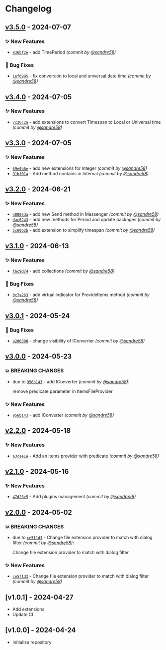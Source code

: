 # Changelog

## [v3.5.0] - 2024-07-07
### :sparkles: New Features
- [`836bf2e`](https://github.com/sandre58/MyNetUtilities/commit/836bf2e781bb0fc8d2ea5b39a80414e7f4071dcd) - add TimePeriod *(commit by [@sandre58](https://github.com/sandre58))*

### :bug: Bug Fixes
- [`1ef6995`](https://github.com/sandre58/MyNetUtilities/commit/1ef69951ffb92e22b64a830e2fbc3094db5f24a1) - fix conversion to local and universal date time *(commit by [@sandre58](https://github.com/sandre58))*


## [v3.4.0] - 2024-07-05
### :sparkles: New Features
- [`7c26c2a`](https://github.com/sandre58/MyNetUtilities/commit/7c26c2a88954561b89e3b0cb3be5f11619fd0433) - add extensions to convert Timespan to Local or Universal time *(commit by [@sandre58](https://github.com/sandre58))*


## [v3.3.0] - 2024-07-05
### :sparkles: New Features
- [`69e0b6e`](https://github.com/sandre58/MyNetUtilities/commit/69e0b6e29de7fb08a247b75d1c9a68e6a8b3eeb5) - add new extensions for Integer *(commit by [@sandre58](https://github.com/sandre58))*
- [`91bf01a`](https://github.com/sandre58/MyNetUtilities/commit/91bf01aeb3bd005f1fc36af6fd3e03365c8720f1) - Add method contains in Interval *(commit by [@sandre58](https://github.com/sandre58))*


## [v3.2.0] - 2024-06-21
### :sparkles: New Features
- [`d8805da`](https://github.com/sandre58/MyNetUtilities/commit/d8805dacdfd2a5071621bf6f04d77f1d31fc3f53) - add new Send method in Messenger *(commit by [@sandre58](https://github.com/sandre58))*
- [`dac6243`](https://github.com/sandre58/MyNetUtilities/commit/dac624387a402b7db2f243effc721af1d48be27e) - add new methods for Period and update packages *(commit by [@sandre58](https://github.com/sandre58))*
- [`5c60b2b`](https://github.com/sandre58/MyNetUtilities/commit/5c60b2bde052cf1c9d1c6440300c05f83d47ff43) - add extension to simplify timespan *(commit by [@sandre58](https://github.com/sandre58))*


## [v3.1.0] - 2024-06-13
### :sparkles: New Features
- [`f6c9d74`](https://github.com/sandre58/MyNetUtilities/commit/f6c9d74e9424edd82cee303e125f4c41352575d7) - add collections *(commit by [@sandre58](https://github.com/sandre58))*

### :bug: Bug Fixes
- [`0c7a263`](https://github.com/sandre58/MyNetUtilities/commit/0c7a2638ba801bfce0ab38cf12e33b796155f7ad) - add virtual indicator for ProvideItems method *(commit by [@sandre58](https://github.com/sandre58))*


## [v3.0.1] - 2024-05-24
### :bug: Bug Fixes
- [`a200308`](https://github.com/sandre58/MyNetUtilities/commit/a2003089fab6727fb6b72813c985f3dd38b9d5a2) - change visibility of IConverter *(commit by [@sandre58](https://github.com/sandre58))*


## [v3.0.0] - 2024-05-23
### :boom: BREAKING CHANGES
- due to [`956b143`](https://github.com/sandre58/MyNetUtilities/commit/956b143e74a4f6faa2f55143f94d49fe3909d0b9) - add IConverter *(commit by [@sandre58](https://github.com/sandre58))*:

  remove predicate parameter in ItemsFileProvider


### :sparkles: New Features
- [`956b143`](https://github.com/sandre58/MyNetUtilities/commit/956b143e74a4f6faa2f55143f94d49fe3909d0b9) - add IConverter *(commit by [@sandre58](https://github.com/sandre58))*


## [v2.2.0] - 2024-05-18
### :sparkles: New Features
- [`a3cae1e`](https://github.com/sandre58/MyNetUtilities/commit/a3cae1eb8198f5908d832fad3c95573e9481923a) - Add an items provider with predicate *(commit by [@sandre58](https://github.com/sandre58))*


## [v2.1.0] - 2024-05-16
### :sparkles: New Features
- [`47d23e5`](https://github.com/sandre58/MyNetUtilities/commit/47d23e5efdc47ab532dc0c8e733ecdf61140edc0) - Add plugins management *(commit by [@sandre58](https://github.com/sandre58))*


## [v2.0.0] - 2024-05-02
### :boom: BREAKING CHANGES
- due to [`ce5f1d3`](https://github.com/sandre58/MyNetUtilities/commit/ce5f1d3fa4c87047635e16e64afe97f438f0d39e) - Change file extension provider to match with dialog filter *(commit by [@sandre58](https://github.com/sandre58))*:

  Change file extension provider to match with dialog filter


### :sparkles: New Features
- [`ce5f1d3`](https://github.com/sandre58/MyNetUtilities/commit/ce5f1d3fa4c87047635e16e64afe97f438f0d39e) - Change file extension provider to match with dialog filter *(commit by [@sandre58](https://github.com/sandre58))*


## [v1.0.1] - 2024-04-27
- Add extensions
- Update CI

## [v1.0.0] - 2024-04-24
- Initialize repository

[v2.0.0]: https://github.com/sandre58/MyNetUtilities/compare/v1.0.1...v2.0.0
[v2.1.0]: https://github.com/sandre58/MyNetUtilities/compare/v2.0.0...v2.1.0
[v2.2.0]: https://github.com/sandre58/MyNetUtilities/compare/v2.1.0...v2.2.0
[v3.0.0]: https://github.com/sandre58/MyNetUtilities/compare/v2.2.0...v3.0.0
[v3.0.1]: https://github.com/sandre58/MyNetUtilities/compare/v3.0.0...v3.0.1
[v3.1.0]: https://github.com/sandre58/MyNetUtilities/compare/v3.0.1...v3.1.0
[v3.2.0]: https://github.com/sandre58/MyNetUtilities/compare/v3.1.0...v3.2.0
[v3.3.0]: https://github.com/sandre58/MyNetUtilities/compare/v3.2.0...v3.3.0
[v3.4.0]: https://github.com/sandre58/MyNetUtilities/compare/v3.3.0...v3.4.0
[v3.5.0]: https://github.com/sandre58/MyNetUtilities/compare/v3.4.0...v3.5.0